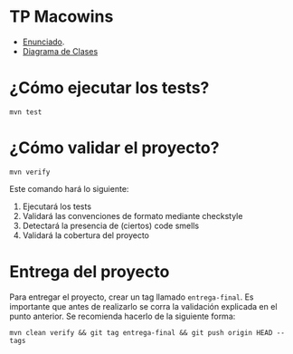TP Macowins
===========

- [Enunciado](https://docs.google.com/document/d/1mjWKl9YH9Bb39iIUl1bQj_xhx_-CjCAMpcAXRqKhVjU/edit#heading=h.ijowozxsedv6).
- [Diagrama de Clases](Diagrama_de_clases_Putrino.pdf)


# ¿Cómo ejecutar los tests?

```
mvn test
```

# ¿Cómo validar el proyecto?

```
mvn verify
```

Este comando hará lo siguiente:

 1. Ejecutará los tests
 2. Validará las convenciones de formato mediante checkstyle
 3. Detectará la presencia de (ciertos) code smells
 4. Validará la cobertura del proyecto

# Entrega del proyecto

Para entregar el proyecto, crear un tag llamado `entrega-final`. Es importante que antes de realizarlo se corra la validación
explicada en el punto anterior. Se recomienda hacerlo de la siguiente forma:

```
mvn clean verify && git tag entrega-final && git push origin HEAD --tags
```

